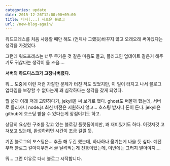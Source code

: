 ```yaml
---
categories: update
date: 2015-12-26T12:00:00+09:00
title: 다시(...) 새로운 블로그
url: /new-blog-again/
---
```


워드프레스를 처음 사용할 때만 해도 (언제나 그랬듯)바꾸지 않고 오래오래 써야겠다는 생각을 가졌었다.

그런데 워드프레스는 너무 무거운 것 같은 마음도 들고, 플러그인 업데이트 같은거 해주기도 귀찮다는 생각이 들 즈음....

**서버의 하드디스크가 고장나버렸다.**

뭐... 도중에 이런 저런 자잘한 문제가 터진 적도 있었지만, 이 일이 터지고 나서 블로그 업타임을 보장할 수 없다는게 꽤 심각하다는 생각을 갖게 되었다.

뭘 쓸까 이래 저래 고민하다가, jekyll을 써 보기로 했다. ghost도 써볼까 했는데, 서버로 돌리자니 node.js 최신 버전은 지원하지 않고... 호스팅 받자니 돈이 든다. jekyll은 github에 호스팅 받을 수 있다는게 장점이기도 하고.

상당히 요상한 구조를 갖고 있는 블로깅 플랫폼이지만, 꽤 재미있기도 하다. 이것저것 고쳐보고 있는데, 완성하려면 시간이 조금 걸릴 듯.

기존 블로그의 포스팅은... 추출 해 두긴 했는데, 하나하나 옮기는게 나을 듯 싶다. 예전부터 블로그 갈아치우면서 글 날려먹는게 전통이었는데, 이번에는 그러지 말아야지....

뭐... 그런 이유로 다시 블로그 시작합니다.
